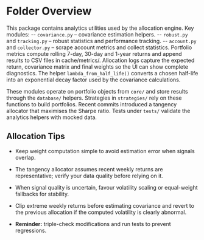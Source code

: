 # Folder Overview

This package contains analytics utilities used by the allocation engine.
Key modules:
-- `covariance.py` – covariance estimation helpers.
-- `robust.py` and `tracking.py` – robust statistics and performance tracking.
-- `account.py` and `collector.py` – scrape account metrics and collect statistics.
Portfolio metrics compute rolling 7-day, 30-day and 1-year returns and append results to CSV files in cache/metrics/.
Allocation logs capture the expected return, covariance matrix and final weights so the UI can show complete diagnostics.
The helper `lambda_from_half_life()` converts a chosen half-life into an exponential decay factor used by the covariance calculations.

These modules operate on portfolio objects from `core/` and store results
through the `database/` helpers. Strategies in `strategies/` rely on these
functions to build portfolios. Recent commits introduced a tangency allocator that maximises the Sharpe ratio. Tests under
`tests/` validate the analytics helpers with mocked data.

## Allocation Tips
- Keep weight computation simple to avoid estimation error when signals overlap.
- The tangency allocator assumes recent weekly returns are representative; verify your data quality before relying on it.
- When signal quality is uncertain, favour volatility scaling or equal-weight fallbacks for stability.
- Clip extreme weekly returns before estimating covariance and revert to the
  previous allocation if the computed volatility is clearly abnormal.

- **Reminder:** triple-check modifications and run tests to prevent regressions.
